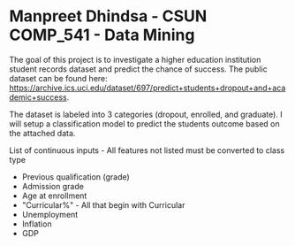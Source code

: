 # Manpreet Dhindsa - CSUN COMP_541 - Data Mining

The goal of this project is to investigate a higher education institution student records dataset and predict the chance of success. 
The public dataset can be found here: https://archive.ics.uci.edu/dataset/697/predict+students+dropout+and+academic+success.

The dataset is labeled into 3 categories (dropout, enrolled, and graduate). I will setup a classification model to predict the students outcome based on the attached data. 

List of continuous inputs - All features not listed must be converted to class type
- Previous qualification (grade)
- Admission grade
- Age at enrollment
- "Curricular%" - All that begin with Curricular 
- Unemployment
- Inflation
- GDP
